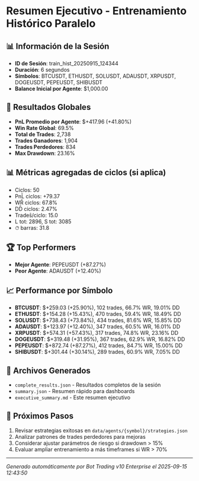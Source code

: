 # Resumen Ejecutivo - Entrenamiento Histórico Paralelo

## 📊 Información de la Sesión
- **ID de Sesión**: train_hist_20250915_124344
- **Duración**: 6 segundos
- **Símbolos**: BTCUSDT, ETHUSDT, SOLUSDT, ADAUSDT, XRPUSDT, DOGEUSDT, PEPEUSDT, SHIBUSDT
- **Balance Inicial por Agente**: $1,000.00

## 🎯 Resultados Globales
- **PnL Promedio por Agente**: $+417.96 (+41.80%)
- **Win Rate Global**: 69.5%
- **Total de Trades**: 2,738
- **Trades Ganadores**: 1,904
- **Trades Perdedores**: 834
- **Max Drawdown**: 23.16%

## 📊 Métricas agregadas de ciclos (si aplica)
- Ciclos: 50
- PnL̄ ciclos: +79.37
- WR̄ ciclos: 67.8%
- DD̄ ciclos: 2.47%
- Trades̄/ciclo: 15.0
- L tot: 2896, S tot: 3085
- ⏱̄ barras: 31.8


## 🏆 Top Performers
- **Mejor Agente**: PEPEUSDT (+87.27%)
- **Peor Agente**: ADAUSDT (+12.40%)

## 📈 Performance por Símbolo
- **BTCUSDT**: $+259.03 (+25.90%), 102 trades, 66.7% WR, 19.01% DD
- **ETHUSDT**: $+154.28 (+15.43%), 470 trades, 59.4% WR, 18.49% DD
- **SOLUSDT**: $+738.43 (+73.84%), 434 trades, 81.6% WR, 15.85% DD
- **ADAUSDT**: $+123.97 (+12.40%), 347 trades, 60.5% WR, 16.01% DD
- **XRPUSDT**: $+574.31 (+57.43%), 317 trades, 74.8% WR, 23.16% DD
- **DOGEUSDT**: $+319.48 (+31.95%), 367 trades, 62.9% WR, 16.82% DD
- **PEPEUSDT**: $+872.74 (+87.27%), 412 trades, 84.7% WR, 15.00% DD
- **SHIBUSDT**: $+301.44 (+30.14%), 289 trades, 60.9% WR, 7.05% DD

## 📁 Archivos Generados
- `complete_results.json` - Resultados completos de la sesión
- `summary.json` - Resumen rápido para dashboards
- `executive_summary.md` - Este resumen ejecutivo

## 🎯 Próximos Pasos
1. Revisar estrategias exitosas en `data/agents/{symbol}/strategies.json`
2. Analizar patrones de trades perdedores para mejoras
3. Considerar ajustar parámetros de riesgo si drawdown > 15%
4. Evaluar ampliar entrenamiento a más timeframes si WR > 70%

---
*Generado automáticamente por Bot Trading v10 Enterprise el 2025-09-15 12:43:50*
